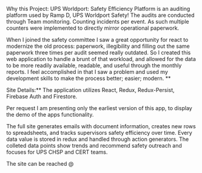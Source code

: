 Why this Project:
UPS Worldport: Safety Efficiency Platform is an auditing platform used by Ramp D, UPS Worldport Safety! The audits are conducted through Team monitoring. Counting incidents per event. As such multiple counters were implemented to directly mirror operational paperwork.

 When I joined the safety committee I saw a great opportunity for react to modernize the old process: paperwork, illegibility and filling out the same paperwork three times per audit seemed really outdated. So I created this web application to handle a brunt of that workload, and allowed for the data to be more readily available, readable, and useful through the monthly reports. I feel accomplished in that I saw a problem and used my development skills to make the process better; easier; modern.
**

Site Details:**
The application utilizes React, Redux, Redux-Persist, Firebase Auth and Firestore. 



Per request I am presenting only the earliest version of this app, to display the demo of the apps functionality. 



The full site generates emails with document information, creates new rows to spreadsheets, and tracks supervisors safety efficiency over time. Every data value is stored in redux and handled through action generators. The colleted data points show trends and recommend safety outreach and focuses for UPS CHSP and CERT teams.


The site can be reached @


